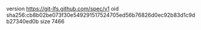 version https://git-lfs.github.com/spec/v1
oid sha256:cb8b02be073f30e549291517524705ed56b76826d0ec92b83d1c9db27340ed0b
size 7466

